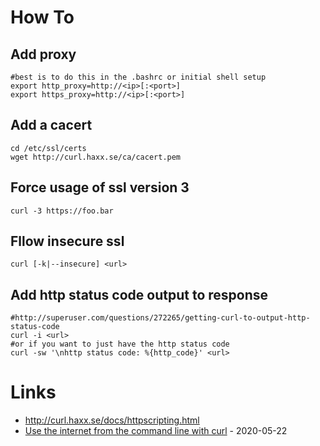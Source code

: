 # How To

## Add proxy

```
#best is to do this in the .bashrc or initial shell setup
export http_proxy=http://<ip>[:<port>]
export https_proxy=http://<ip>[:<port>]
```

## Add a cacert

```
cd /etc/ssl/certs
wget http://curl.haxx.se/ca/cacert.pem
```

## Force usage of ssl version 3

```
curl -3 https://foo.bar
```

## Fllow insecure ssl

```
curl [-k|--insecure] <url>
```

## Add http status code output to response

```
#http://superuser.com/questions/272265/getting-curl-to-output-http-status-code
curl -i <url>
#or if you want to just have the http status code
curl -sw '\nhttp status code: %{http_code}' <url>
```

# Links

* http://curl.haxx.se/docs/httpscripting.html
* [Use the internet from the command line with curl](https://opensource.com/article/20/5/curl-cheat-sheet) - 2020-05-22
